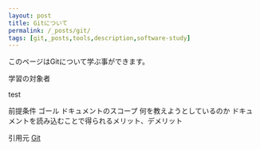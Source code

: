 ```yaml
---
layout: post
title: Gitについて
permalink: /_posts/git/
tags: [git,_posts,tools,description,software-study]
---
```


このページはGitについて学ぶ事ができます。

学習の対象者

test

前提条件
ゴール
ドキュメントのスコープ
何を教えようとしているのか
ドキュメントを読み込むことで得られるメリット、デメリット


引用元
[Git](https://git-scm.com/book/ja/v2)